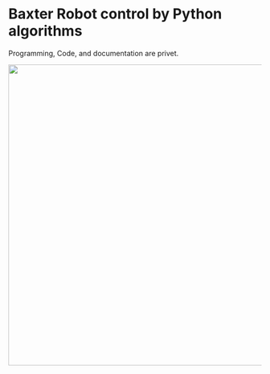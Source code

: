 # Baxter Robot control by Python algorithms
Programming, Code, and documentation are privet.  



 <img src="https://github.com/pradipece/Baxter_Robot_control_by_Python_algorithms/blob/main/Picture_1.png" width="600">

